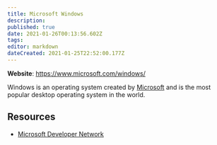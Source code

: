 ```yaml
---
title: Microsoft Windows
description: 
published: true
date: 2021-01-26T00:13:56.602Z
tags: 
editor: markdown
dateCreated: 2021-01-25T22:52:00.177Z
---
```


**Website**: <https://www.microsoft.com/windows/>

Windows is an operating system created by [Microsoft](/topics/microsoft) and is the most popular desktop operating system in the world.

## Resources

- [Microsoft Developer Network](https://msdn.microsoft.com/en-us/)
